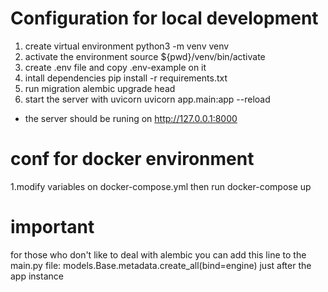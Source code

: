 # Configuration for local development
1. create virtual environment
python3 -m venv venv
2. activate the environment 
  source ${pwd}/venv/bin/activate
4. create .env file and copy .env-example on it
5. intall dependencies
  pip install -r requirements.txt
7. run migration
  alembic upgrade head
9. start the server with uvicorn
  uvicorn app.main:app --reload
 - the server should be runing on http://127.0.0.1:8000
# conf for docker environment
1.modify variables on docker-compose.yml then run 
  docker-compose up

# important
for those who don't like to deal with alembic you can add this line to 
the main.py file:
  models.Base.metadata.create_all(bind=engine)
  just after the app instance 
  

